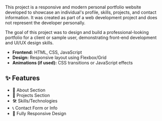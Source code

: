 
This project is a responsive and modern personal portfolio website developed to showcase an individual's profile, skills, projects, and contact information. It was created as part of a web development project and does not represent the developer personally.

The goal of this project was to design and build a professional-looking portfolio for a client or sample user, demonstrating front-end development and UI/UX design skills.
- **Frontend:** HTML, CSS, JavaScript
- **Design:** Responsive layout using Flexbox/Grid
- **Animations (if used):** CSS transitions or JavaScript effects

## ✨ Features

- 👤 About Section
- 💼 Projects Section
- 🛠️ Skills/Technologies
- 📞 Contact Form or Info
- 📱 Fully Responsive Design
